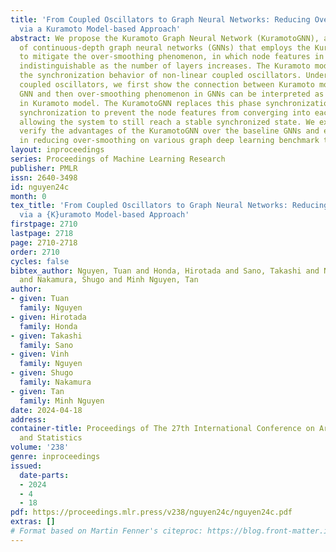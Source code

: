 ```yaml
---
title: 'From Coupled Oscillators to Graph Neural Networks: Reducing Over-smoothing
  via a Kuramoto Model-based Approach'
abstract: We propose the Kuramoto Graph Neural Network (KuramotoGNN), a novel class
  of continuous-depth graph neural networks (GNNs) that employs the Kuramoto model
  to mitigate the over-smoothing phenomenon, in which node features in GNNs become
  indistinguishable as the number of layers increases. The Kuramoto model captures
  the synchronization behavior of non-linear coupled oscillators. Under the view of
  coupled oscillators, we first show the connection between Kuramoto model and basic
  GNN and then over-smoothing phenomenon in GNNs can be interpreted as phase synchronization
  in Kuramoto model. The KuramotoGNN replaces this phase synchronization with frequency
  synchronization to prevent the node features from converging into each other while
  allowing the system to still reach a stable synchronized state. We experimentally
  verify the advantages of the KuramotoGNN over the baseline GNNs and existing methods
  in reducing over-smoothing on various graph deep learning benchmark tasks.
layout: inproceedings
series: Proceedings of Machine Learning Research
publisher: PMLR
issn: 2640-3498
id: nguyen24c
month: 0
tex_title: 'From Coupled Oscillators to Graph Neural Networks: Reducing Over-smoothing
  via a {K}uramoto Model-based Approach'
firstpage: 2710
lastpage: 2718
page: 2710-2718
order: 2710
cycles: false
bibtex_author: Nguyen, Tuan and Honda, Hirotada and Sano, Takashi and Nguyen, Vinh
  and Nakamura, Shugo and Minh Nguyen, Tan
author:
- given: Tuan
  family: Nguyen
- given: Hirotada
  family: Honda
- given: Takashi
  family: Sano
- given: Vinh
  family: Nguyen
- given: Shugo
  family: Nakamura
- given: Tan
  family: Minh Nguyen
date: 2024-04-18
address:
container-title: Proceedings of The 27th International Conference on Artificial Intelligence
  and Statistics
volume: '238'
genre: inproceedings
issued:
  date-parts:
  - 2024
  - 4
  - 18
pdf: https://proceedings.mlr.press/v238/nguyen24c/nguyen24c.pdf
extras: []
# Format based on Martin Fenner's citeproc: https://blog.front-matter.io/posts/citeproc-yaml-for-bibliographies/
---
```

